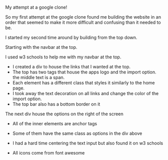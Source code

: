 My attempt at a google clone!

So my first attempt at the google clone found me building the website in an order that seemed to make it more difficult and confusing than it needed to be.

I started my second time around by building from the top down.

Starting with the navbar at the top.

I used w3 schools to help me with my navbar at the top.

- I created a div to house the links that I wanted at the top.
- The top has two <a> tags that house the apps logo and the import option. the middle text is a span.
- Each element has a different class that styles it similarly to the home page.
- I took away the text decoration on all links and change the color of the import option.
- The top bar also has a bottom border on it

The next div house the options on the right of the screen

- All of the inner elements are anchor tags
- Some of them have the same class as options in the div above

- I had a hard time centering the text input but also found it on w3 schools





* All icons come from font awesome
